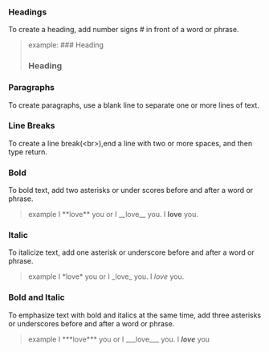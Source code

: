 ### Headings
To create a heading, add number signs \# in front of a word or phrase.
>example:
\###  Heading 
>### Heading

### Paragraphs
To create paragraphs, use a blank line to separate one or more lines of text.

### Line Breaks
To create a line break(\<br>),end a line with two or more spaces, and then type return.

### Bold
To bold text, add two asterisks or under scores before and after a word or phrase.
>example
>I \*\*love\*\* you or I \_\_love\_\_ you.
>I **love** you.

### Italic
To italicize text, add one asterisk or underscore before and after a word or phrase.
>example
>I \*love\* you or I \_love\_ you. 
>I *love* you.

### Bold and Italic
To emphasize text with bold and italics at the same time, add three asterisks or underscores before and after a word or phrase.
>example
>I \*\*\*love\*\*\* you or I \_\_\_love\_\_\_ you.
>I ***love*** you